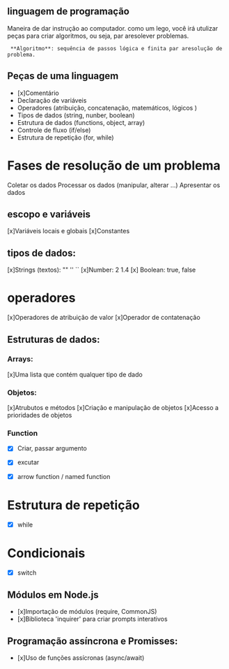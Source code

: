 ## linguagem de programação

Maneira de dar instrução ao computador.
como um lego, você irá utulizar peças para criar algoritmos, ou seja, par aresolever problemas.

     **Algoritmo**: sequência de passos lógica e finita par aresolução de problema.

## Peças de uma linguagem

- [x]Comentário
- Declaração de variáveis
- Operadores (atribuição, concatenação, matemáticos, lógicos )
- Tipos de dados (string, nunber, boolean)
- Estrutura de dados (functions, object, array)
- Controle de fluxo (if/else)
- Estrutura de repetição (for, while)

# Fases de resolução de um problema

Coletar os dados
Processar os dados (manipular, alterar ...)
Apresentar os dados

## escopo e variáveis

[x]Variáveis locais e globais
[x]Constantes

## tipos de dados:

[x]Strings (textos): "" '' ``
[x]Number: 2 1.4
[x] Boolean: true, false

# operadores

[x]Operadores de atribuição de valor
[x]Operador de contatenação

## Estruturas de dados:

### Arrays: 

[x]Uma lista que contém qualquer tipo de dado

### Objetos:

[x]Atrubutos e métodos
[x]Criação e manipulação de objetos
[x]Acesso a prioridades de objetos

### Function
- [x] Criar, passar argumento
- [x] excutar
- [x] arrow function / named function


# Estrutura de repetição

- [x] while 

# Condicionais

- [x] switch

## Módulos em Node.js

- [x]Importação de módulos (require, CommonJS)
- [x]Biblioteca 'inquirer' para criar prompts interativos

## Programação assíncrona e Promisses:

- [x]Uso de funções assícronas (async/await)